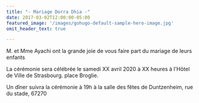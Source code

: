 ```yaml
---
title: "- Mariage Dorra Dhia -"
date: 2017-03-02T12:00:00-05:00
featured_image: '/images/gohugo-default-sample-hero-image.jpg'
omit_header_text: true

---
```

M. et Mme Ayachi  ont la grande joie de vous faire part du mariage de leurs enfants

La cérémonie sera célébrée le samedi XX avril 2020 à XX heures à l'Hôtel de Ville de Strasbourg. place Broglie.

Un dîner suivra la cérémonie à 19h à la salle des fêtes de Duntzenheim, rue du stade, 67270